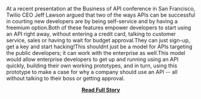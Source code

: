 <p>At a recent presentation at the Business of API conference in San Francisco, Twilio CEO Jeff Lawson argued that two of the ways APIs can be successful in courting new developers are by being self-service and by having a freemium option.Both of these features empower developers to start using an API right away, without entering a credit card, talking to customer service, sales or having to wait for budget approval.They can just sign-up, get a key and start hacking!This shouldnt just be a model for APIs targeting the public developers; it can work with the enterprise as well.This model would allow enterprise developers to get up and running using an API quickly, building their own working prototypes, and in turn, using this prototype to make a case for why a company should use an API -- all without talking to their boss or getting approval.</p>
<center><p><a href="http://www.apievangelist.com/2011/10/20/self-service-and-freemium-are-important-to-the-success-of-apis/" style='padding:25px; font-sze:18px; font-weight: bold;'>Read Full Story</a></p></center>
